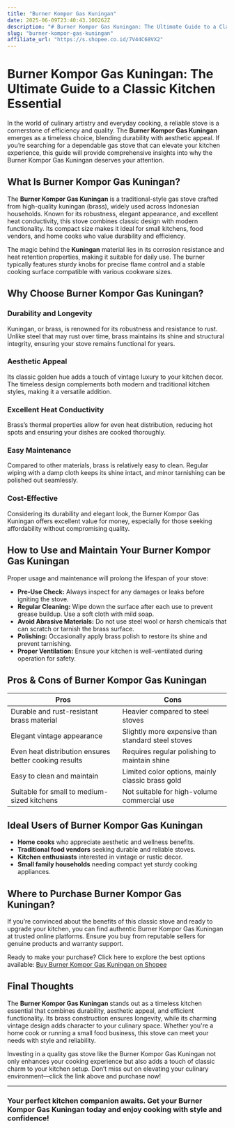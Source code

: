 ```yaml
---
title: "Burner Kompor Gas Kuningan"
date: 2025-06-09T23:40:43.100262Z
description: "# Burner Kompor Gas Kuningan: The Ultimate Guide to a Classic Kitchen Essential..."
slug: "burner-kompor-gas-kuningan"
affiliate_url: "https://s.shopee.co.id/7V44C68VX2"
---
```

# Burner Kompor Gas Kuningan: The Ultimate Guide to a Classic Kitchen Essential

In the world of culinary artistry and everyday cooking, a reliable stove is a cornerstone of efficiency and quality. The **Burner Kompor Gas Kuningan** emerges as a timeless choice, blending durability with aesthetic appeal. If you’re searching for a dependable gas stove that can elevate your kitchen experience, this guide will provide comprehensive insights into why the Burner Kompor Gas Kuningan deserves your attention.

## What Is Burner Kompor Gas Kuningan?

The **Burner Kompor Gas Kuningan** is a traditional-style gas stove crafted from high-quality kuningan (brass), widely used across Indonesian households. Known for its robustness, elegant appearance, and excellent heat conductivity, this stove combines classic design with modern functionality. Its compact size makes it ideal for small kitchens, food vendors, and home cooks who value durability and efficiency.

The magic behind the **Kuningan** material lies in its corrosion resistance and heat retention properties, making it suitable for daily use. The burner typically features sturdy knobs for precise flame control and a stable cooking surface compatible with various cookware sizes.

## Why Choose Burner Kompor Gas Kuningan?

### Durability and Longevity

Kuningan, or brass, is renowned for its robustness and resistance to rust. Unlike steel that may rust over time, brass maintains its shine and structural integrity, ensuring your stove remains functional for years.

### Aesthetic Appeal

Its classic golden hue adds a touch of vintage luxury to your kitchen decor. The timeless design complements both modern and traditional kitchen styles, making it a versatile addition.

### Excellent Heat Conductivity

Brass’s thermal properties allow for even heat distribution, reducing hot spots and ensuring your dishes are cooked thoroughly.

### Easy Maintenance

Compared to other materials, brass is relatively easy to clean. Regular wiping with a damp cloth keeps its shine intact, and minor tarnishing can be polished out seamlessly.

### Cost-Effective

Considering its durability and elegant look, the Burner Kompor Gas Kuningan offers excellent value for money, especially for those seeking affordability without compromising quality.

## How to Use and Maintain Your Burner Kompor Gas Kuningan

Proper usage and maintenance will prolong the lifespan of your stove:

- **Pre-Use Check:** Always inspect for any damages or leaks before igniting the stove.
- **Regular Cleaning:** Wipe down the surface after each use to prevent grease buildup. Use a soft cloth with mild soap.
- **Avoid Abrasive Materials:** Do not use steel wool or harsh chemicals that can scratch or tarnish the brass surface.
- **Polishing:** Occasionally apply brass polish to restore its shine and prevent tarnishing.
- **Proper Ventilation:** Ensure your kitchen is well-ventilated during operation for safety.

## Pros & Cons of Burner Kompor Gas Kuningan

| Pros | Cons |
| --- | --- |
| Durable and rust-resistant brass material | Heavier compared to steel stoves |
| Elegant vintage appearance | Slightly more expensive than standard steel stoves |
| Even heat distribution ensures better cooking results | Requires regular polishing to maintain shine |
| Easy to clean and maintain | Limited color options, mainly classic brass gold |
| Suitable for small to medium-sized kitchens | Not suitable for high-volume commercial use |

## Ideal Users of Burner Kompor Gas Kuningan

- **Home cooks** who appreciate aesthetic and wellness benefits.
- **Traditional food vendors** seeking durable and reliable stoves.
- **Kitchen enthusiasts** interested in vintage or rustic decor.
- **Small family households** needing compact yet sturdy cooking appliances.

## Where to Purchase Burner Kompor Gas Kuningan?

If you’re convinced about the benefits of this classic stove and ready to upgrade your kitchen, you can find authentic Burner Kompor Gas Kuningan at trusted online platforms. Ensure you buy from reputable sellers for genuine products and warranty support.

Ready to make your purchase? Click here to explore the best options available: [Buy Burner Kompor Gas Kuningan on Shopee](https://s.shopee.co.id/7V44C68VX2)

## Final Thoughts

The **Burner Kompor Gas Kuningan** stands out as a timeless kitchen essential that combines durability, aesthetic appeal, and efficient functionality. Its brass construction ensures longevity, while its charming vintage design adds character to your culinary space. Whether you're a home cook or running a small food business, this stove can meet your needs with style and reliability.

Investing in a quality gas stove like the Burner Kompor Gas Kuningan not only enhances your cooking experience but also adds a touch of classic charm to your kitchen setup. Don’t miss out on elevating your culinary environment—click the link above and purchase now!

---

### Your perfect kitchen companion awaits. Get your Burner Kompor Gas Kuningan today and enjoy cooking with style and confidence!